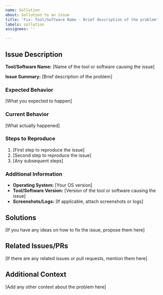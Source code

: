```yaml
---
name: Sollution
about: Sollution to an issue
title: 'Fix: Tool/Software Name - Brief description of the problem'
labels: sollution
assignees: ''

---
```


## Issue Description

**Tool/Software Name:** [Name of the tool or software causing the issue]

**Issue Summary:** [Brief description of the problem]

### Expected Behavior
[What you expected to happen]

### Current Behavior
[What actually happened]

### Steps to Reproduce
1. [First step to reproduce the issue]
2. [Second step to reproduce the issue]
3. [Any subsequent steps]

### Additional Information
- **Operating System:** [Your OS version]
- **Tool/Software Version:** [Version of the tool or software causing the issue]
- **Screenshots/Logs:** [If applicable, attach screenshots or logs]

## Solutions

[If you have any ideas on how to fix the issue, propose them here]

## Related Issues/PRs

[If there are any related issues or pull requests, mention them here]

## Additional Context

[Add any other context about the problem here]
